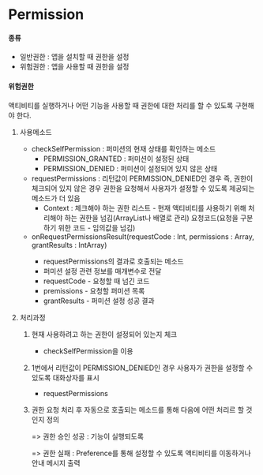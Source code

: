 # Permission

#### 종류

* 일반권한 : 앱을 설치할 때 권한을 설정
* 위험권한 : 앱을 사용할 때 권한을 설정



#### 위험권한

액티비티를 실행하거나 어떤 기능을 사용할 때 권한에 대한 처리를 할 수 있도록 구현해야 한다.



1. 사용메소드

   * checkSelfPermission : 퍼미션의 현재 상태를 확인하는 메소드
     * PERMISSION_GRANTED : 퍼미션이 설정된 상태
     * PERMISSION_DENIED : 퍼미션이 설정되어 있지 않은 상태
   * requestPermissions : 리턴값이 PERMISSION_DENIED인 경우 즉, 권한이 체크되어 있지 않은 경우 권한을 요청해서 사용자가 설정할 수 있도록 제공되는 메소드가 더 있음
     * Context : 체크해야 하는 권한 리스트 - 현재 액티비티를 사용하기 위해 처리해야 하는 권한을 넘김(ArrayList나 배열로 관리) 요청코드(요청을 구분하기 위한 코드 - 임의값을 넘김)
   * onRequestPermissionsResult(requestCode : Int, permissions : Array<out String>, grantResults : IntArray)
     * requestPermissions의 결과로 호출되는 메소드
     * 퍼미션 설정 관련 정보를 매개변수로 전달
     * requestCode - 요청할 때 넘긴 코드
     * premissions - 요청할 퍼미션 목록
     * grantResults - 퍼미션 설정 성공 결과

2. 처리과정

   1. 현재 사용하려고 하는 권한이 설정되어 있는지 체크

      * checkSelfPermission을 이용

   2. 1번에서 리턴값이 PERMISSION_DENIED인 경우 사용자가 권한을 설정할 수 있도록 대화상자를 표시

      * requestPermissions

   3. 권한 요청 처리 후 자동으로 호출되는 메소드를 통해 다음에 어떤 처리르 할 것인지 정의

      => 권한 승인 성공 : 기능이 실행되도록

      => 권한 실패 : Preference를 통해 설정할 수 있도록 액티비티를 이동하거나 안내 메시지 출력